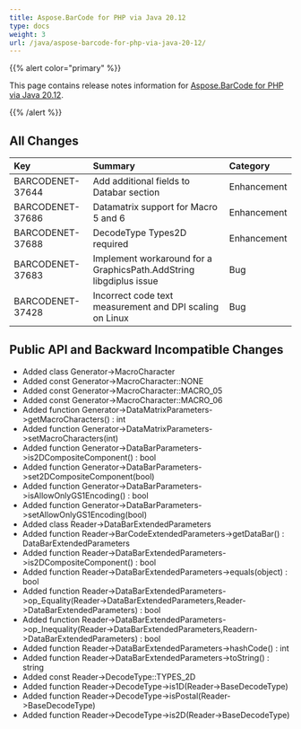 ```yaml
---
title: Aspose.BarCode for PHP via Java 20.12
type: docs
weight: 3
url: /java/aspose-barcode-for-php-via-java-20-12/
---
```


{{% alert color="primary" %}} 

This page contains release notes information for [Aspose.BarCode for PHP via Java 20.12](https://downloads.aspose.com/barcode/phpjava/new-releases/aspose.barcode-for-php-via-java-20.12/).

{{% /alert %}} 
## **All Changes**

|**Key**|**Summary**|**Category**|
| :- | :- | :- |
|BARCODENET-37644 |Add additional fields to Databar section|Enhancement|
|BARCODENET-37686 |Datamatrix support for Macro 5 and 6|Enhancement|
|BARCODENET-37688 |DecodeType Types2D required|Enhancement|
|BARCODENET-37683 |Implement workaround for a GraphicsPath.AddString libgdiplus issue|Bug|
|BARCODENET-37428 |Incorrect code text measurement and DPI scaling on Linux|Bug|


## **Public API and Backward Incompatible Changes**
- Added class Generator->MacroCharacter
- Added const Generator->MacroCharacter::NONE
- Added const Generator->MacroCharacter::MACRO_05
- Added const Generator->MacroCharacter::MACRO_06
- Added function Generator->DataMatrixParameters->getMacroCharacters() : int
- Added function Generator->DataMatrixParameters->setMacroCharacters(int)
- Added function Generator->DataBarParameters->is2DCompositeComponent() : bool
- Added function Generator->DataBarParameters->set2DCompositeComponent(bool)
- Added function Generator->DataBarParameters->isAllowOnlyGS1Encoding() : bool
- Added function Generator->DataBarParameters->setAllowOnlyGS1Encoding(bool)
- Added class Reader->DataBarExtendedParameters
- Added function Reader->BarCodeExtendedParameters->getDataBar() : DataBarExtendedParameters
- Added function Reader->DataBarExtendedParameters->is2DCompositeComponent() : bool
- Added function Reader->DataBarExtendedParameters->equals(object) : bool
- Added function Reader->DataBarExtendedParameters->op_Equality(Reader->DataBarExtendedParameters,Reader->DataBarExtendedParameters) : bool
- Added function Reader->DataBarExtendedParameters->op_Inequality(Reader->DataBarExtendedParameters,Readern->DataBarExtendedParameters) : bool
- Added function Reader->DataBarExtendedParameters->hashCode() : int
- Added function Reader->DataBarExtendedParameters->toString() : string
- Added const Reader->DecodeType::TYPES_2D
- Added function Reader->DecodeType->is1D(Reader->BaseDecodeType)
- Added function Reader->DecodeType->isPostal(Reader->BaseDecodeType)
- Added function Reader->DecodeType->is2D(Reader->BaseDecodeType)

